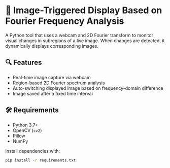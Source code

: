 # 🎥 Image-Triggered Display Based on Fourier Frequency Analysis

A Python tool that uses a webcam and 2D Fourier transform to monitor visual changes in subregions of a live image. When changes are detected, it dynamically displays corresponding images.

## 🔍 Features

- Real-time image capture via webcam  
- Region-based 2D Fourier spectrum analysis  
- Auto-switching displayed image based on frequency-domain difference  
- Image saved after a fixed time interval

## 🛠 Requirements

- Python 3.7+
- OpenCV (`cv2`)
- Pillow
- NumPy

Install dependencies with:

```bash
pip install -r requirements.txt
